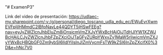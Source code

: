 "# ExamenP3"

Link del video de presentación: https://udlaec-my.sharepoint.com/:v:/g/personal/diego_toscano_udla_edu_ec/EWuEvrXwmEVFpljIHMmdC2IBfpNavLe44QDYT5jHSwFEEg?nav=eyJyZWZlcnJhbEluZm8iOnsicmVmZXJyYWxBcHAiOiJTdHJlYW1XZWJBcHAiLCJyZWZlcnJhbFZpZXciOiJTaGFyZURpYWxvZy1MaW5rIiwicmVmZXJyYWxBcHBQbGF0Zm9ybSI6IldlYiIsInJlZmVycmFsTW9kZSI6InZpZXcifX0%3D&e=hNc7V0
